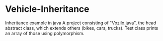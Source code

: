 # Vehicle-Inheritance
Inheritance example in java
A project consisting of "Vozilo.java", the head abstract class, which extends others (bikes, cars, trucks). Test class prints an array of those using polymorphism.
